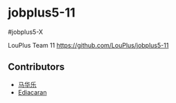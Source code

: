 # jobplus5-11
#jobplus5-X

LouPlus Team 11 https://github.com/LouPlus/jobplus5-11

## Contributors

* [马华乐](https://github.com/WahLok)
* [Ediacaran](https://github.com/shaoweicode)
